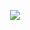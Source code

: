 <p align="center">
  <img src="https://raw.githubusercontent.com/haxeui/raylib-haxe/main/examples/fonts/screen.png"/>
</p>
